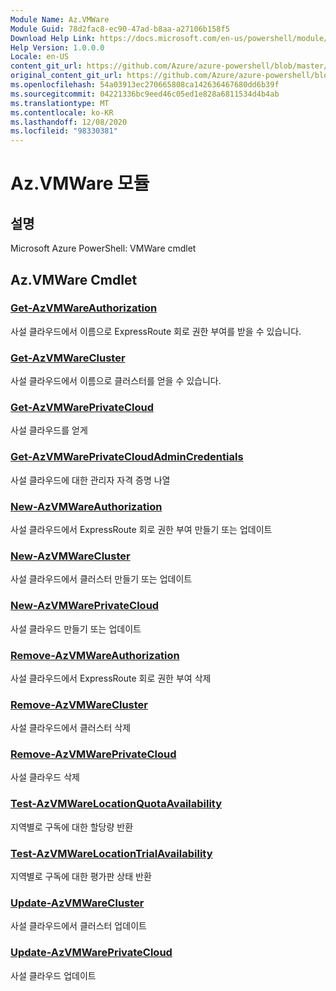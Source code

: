 ```yaml
---
Module Name: Az.VMWare
Module Guid: 78d2fac8-ec90-47ad-b8aa-a27106b158f5
Download Help Link: https://docs.microsoft.com/en-us/powershell/module/az.vmware
Help Version: 1.0.0.0
Locale: en-US
content_git_url: https://github.com/Azure/azure-powershell/blob/master/src/VMWare/help/Az.VMWare.md
original_content_git_url: https://github.com/Azure/azure-powershell/blob/master/src/VMWare/help/Az.VMWare.md
ms.openlocfilehash: 54a03913ec270665808ca142636467680dd6b39f
ms.sourcegitcommit: 04221336bc9eed46c05ed1e828a6811534d4b4ab
ms.translationtype: MT
ms.contentlocale: ko-KR
ms.lasthandoff: 12/08/2020
ms.locfileid: "98330381"
---
```

# Az.VMWare 모듈
## 설명
Microsoft Azure PowerShell: VMWare cmdlet

## Az.VMWare Cmdlet
### [Get-AzVMWareAuthorization](Get-AzVMWareAuthorization.md)
사설 클라우드에서 이름으로 ExpressRoute 회로 권한 부여를 받을 수 있습니다.

### [Get-AzVMWareCluster](Get-AzVMWareCluster.md)
사설 클라우드에서 이름으로 클러스터를 얻을 수 있습니다.

### [Get-AzVMWarePrivateCloud](Get-AzVMWarePrivateCloud.md)
사설 클라우드를 얻게

### [Get-AzVMWarePrivateCloudAdminCredentials](Get-AzVMWarePrivateCloudAdminCredentials.md)
사설 클라우드에 대한 관리자 자격 증명 나열

### [New-AzVMWareAuthorization](New-AzVMWareAuthorization.md)
사설 클라우드에서 ExpressRoute 회로 권한 부여 만들기 또는 업데이트

### [New-AzVMWareCluster](New-AzVMWareCluster.md)
사설 클라우드에서 클러스터 만들기 또는 업데이트

### [New-AzVMWarePrivateCloud](New-AzVMWarePrivateCloud.md)
사설 클라우드 만들기 또는 업데이트

### [Remove-AzVMWareAuthorization](Remove-AzVMWareAuthorization.md)
사설 클라우드에서 ExpressRoute 회로 권한 부여 삭제

### [Remove-AzVMWareCluster](Remove-AzVMWareCluster.md)
사설 클라우드에서 클러스터 삭제

### [Remove-AzVMWarePrivateCloud](Remove-AzVMWarePrivateCloud.md)
사설 클라우드 삭제

### [Test-AzVMWareLocationQuotaAvailability](Test-AzVMWareLocationQuotaAvailability.md)
지역별로 구독에 대한 할당량 반환

### [Test-AzVMWareLocationTrialAvailability](Test-AzVMWareLocationTrialAvailability.md)
지역별로 구독에 대한 평가판 상태 반환

### [Update-AzVMWareCluster](Update-AzVMWareCluster.md)
사설 클라우드에서 클러스터 업데이트

### [Update-AzVMWarePrivateCloud](Update-AzVMWarePrivateCloud.md)
사설 클라우드 업데이트

